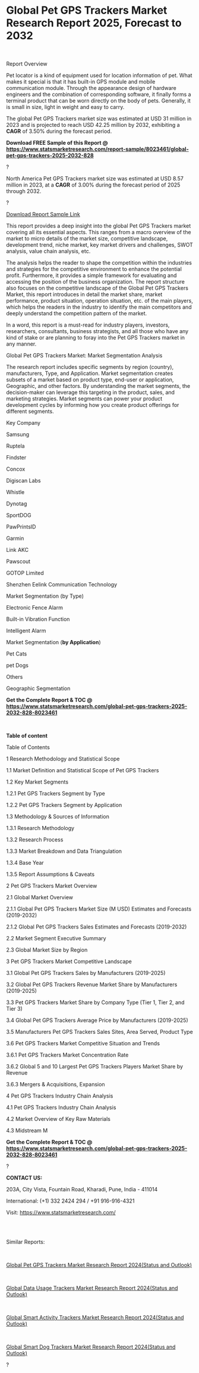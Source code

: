 <h1>Global Pet GPS Trackers Market Research Report 2025, Forecast to 2032</h1><br/><p>Report Overview</p>
 
 
 
 <p>Pet locator is a kind of equipment used for location information of pet. What makes it special is that it has built-in GPS module and mobile communication module. Through the appearance design of hardware engineers and the combination of corresponding software, it finally forms a terminal product that can be worn directly on the body of pets. Generally, it is small in size, light in weight and easy to carry.</p>
 
 
 
 <p>The global Pet GPS Trackers market size was estimated at USD 31 million in 2023 and is projected to reach USD 42.25 million by 2032, exhibiting a <strong>CAGR</strong> of 3.50% during the forecast period.</p>
 
 
 
 <div><b>Download FREE Sample of this Report @ <a href="https://www.statsmarketresearch.com/download-free-sample/8023461/global-pet-gps-trackers-2025-2032-828">https://www.statsmarketresearch.com/report-sample/8023461/global-pet-gps-trackers-2025-2032-828</a></b></div>
 
 
 
 <p>? </p>
 
 
 
 <p>North America Pet GPS Trackers market size was estimated at USD 8.57 million in 2023, at a <strong>CAGR</strong> of 3.00% during the forecast period of 2025 through 2032.</p>
 
 
 
 <p>? </p>
 
 
 
 <p><a href="https://www.statsmarketresearch.com/download-free-sample/8023461/global-pet-gps-trackers-2025-2032-828">Download Report Sample Link</a></p>
 
 
 
 <p>This report provides a deep insight into the global Pet GPS Trackers market covering all its essential aspects. This ranges from a macro overview of the market to micro details of the market size, competitive landscape, development trend, niche market, key market drivers and challenges, SWOT analysis, value chain analysis, etc.</p>
 
 
 
 <p>The analysis helps the reader to shape the competition within the industries and strategies for the competitive environment to enhance the potential profit. Furthermore, it provides a simple framework for evaluating and accessing the position of the business organization. The report structure also focuses on the competitive landscape of the Global Pet GPS Trackers Market, this report introduces in detail the market share, market performance, product situation, operation situation, etc. of the main players, which helps the readers in the industry to identify the main competitors and deeply understand the competition pattern of the market.</p>
 
 
 
 <p>In a word, this report is a must-read for industry players, investors, researchers, consultants, business strategists, and all those who have any kind of stake or are planning to foray into the Pet GPS Trackers market in any manner.</p>
 
 
 
 <p>Global Pet GPS Trackers Market: Market Segmentation Analysis</p>
 
 
 
 <p>The research report includes specific segments by region (country), manufacturers, Type, and Application. Market segmentation creates subsets of a market based on product type, end-user or application, Geographic, and other factors. By understanding the market segments, the decision-maker can leverage this targeting in the product, sales, and marketing strategies. Market segments can power your product development cycles by informing how you create product offerings for different segments.</p>
 
 
 
 <p>Key Company</p>
 
 
 
 <p>Samsung</p>
 
 
 
 <p>Ruptela</p>
 
 
 
 <p>Findster</p>
 
 
 
 <p>Concox</p>
 
 
 
 <p>Digiscan Labs</p>
 
 
 
 <p>Whistle</p>
 
 
 
 <p>Dynotag</p>
 
 
 
 <p>SportDOG</p>
 
 
 
 <p>PawPrintsID</p>
 
 
 
 <p>Garmin</p>
 
 
 
 <p>Link AKC</p>
 
 
 
 <p>Pawscout</p>
 
 
 
 <p>GOTOP Limited</p>
 
 
 
 <p>Shenzhen Eelink Communication Technology</p>
 
 
 
 <p>Market Segmentation (by Type)</p>
 
 
 
 <p>Electronic Fence Alarm</p>
 
 
 
 <p>Built-in Vibration Function</p>
 
 
 
 <p>Intelligent Alarm</p>
 
 
 
 <p>Market Segmentation (<strong>by Application</strong>)</p>
 
 
 
 <p>Pet Cats</p>
 
 
 
 <p>pet Dogs</p>
 
 
 
 <p>Others</p>
 
 
 
 <p>Geographic Segmentation</p>
 
 
 
 <div><b>Get the Complete Report & TOC @ <a href="https://www.statsmarketresearch.com/global-pet-gps-trackers-2025-2032-828-8023461">https://www.statsmarketresearch.com/global-pet-gps-trackers-2025-2032-828-8023461</a></b></div>
 
 
 
 <p><br />
 
 <b>Table of content</b></p>
 
 
 
 <p>Table of Contents<br />
 
 1 Research Methodology and Statistical Scope<br />
 
 1.1 Market Definition and Statistical Scope of Pet GPS Trackers<br />
 
 1.2 Key Market Segments<br />
 
 1.2.1 Pet GPS Trackers Segment by Type<br />
 
 1.2.2 Pet GPS Trackers Segment by Application<br />
 
 1.3 Methodology & Sources of Information<br />
 
 1.3.1 Research Methodology<br />
 
 1.3.2 Research Process<br />
 
 1.3.3 Market Breakdown and Data Triangulation<br />
 
 1.3.4 Base Year<br />
 
 1.3.5 Report Assumptions & Caveats<br />
 
 2 Pet GPS Trackers Market Overview<br />
 
 2.1 Global Market Overview<br />
 
 2.1.1 Global Pet GPS Trackers Market Size (M USD) Estimates and Forecasts (2019-2032)<br />
 
 2.1.2 Global Pet GPS Trackers Sales Estimates and Forecasts (2019-2032)<br />
 
 2.2 Market Segment Executive Summary<br />
 
 2.3 Global Market Size by Region<br />
 
 3 Pet GPS Trackers Market Competitive Landscape<br />
 
 3.1 Global Pet GPS Trackers Sales by Manufacturers (2019-2025)<br />
 
 3.2 Global Pet GPS Trackers Revenue Market Share by Manufacturers (2019-2025)<br />
 
 3.3 Pet GPS Trackers Market Share by Company Type (Tier 1, Tier 2, and Tier 3)<br />
 
 3.4 Global Pet GPS Trackers Average Price by Manufacturers (2019-2025)<br />
 
 3.5 Manufacturers Pet GPS Trackers Sales Sites, Area Served, Product Type<br />
 
 3.6 Pet GPS Trackers Market Competitive Situation and Trends<br />
 
 3.6.1 Pet GPS Trackers Market Concentration Rate<br />
 
 3.6.2 Global 5 and 10 Largest Pet GPS Trackers Players Market Share by Revenue<br />
 
 3.6.3 Mergers & Acquisitions, Expansion<br />
 
 4 Pet GPS Trackers Industry Chain Analysis<br />
 
 4.1 Pet GPS Trackers Industry Chain Analysis<br />
 
 4.2 Market Overview of Key Raw Materials<br />
 
 4.3 Midstream M</p>
 
 
 
 <div><b>Get the Complete Report & TOC @ <a href="https://www.statsmarketresearch.com/global-pet-gps-trackers-2025-2032-828-8023461">https://www.statsmarketresearch.com/global-pet-gps-trackers-2025-2032-828-8023461</a></b></div>
 
 
 
 <p>? </p>
 
 
 
 <p><b>CONTACT US:</b><br />
 
 203A, City Vista, Fountain Road, Kharadi, Pune, India - 411014<br />
 
 International: (+1) 332 2424 294 / +91 916-916-4321<br />
 
 Visit: <a href="https://www.statsmarketresearch.com/">https://www.statsmarketresearch.com/</a><br />
 
 <br />
 
 <br />
 
 Similar Reports:<br />
 
 <br />
 
 <a href="https://www.statsmarketresearch.com/global-pet-gps-trackers-2024-32-8007618">Global Pet GPS Trackers Market Research Report 2024(Status and Outlook)</a><br />
 
 <br />
 
 <a href="https://www.statsmarketresearch.com/global-data-usage-trackers-2024-583-8004845">Global Data Usage Trackers Market Research Report 2024(Status and Outlook)</a><br />
 
 <br />
 
 <a href="https://www.statsmarketresearch.com/global-smart-activity-trackers-2024-580-8005528">Global Smart Activity Trackers Market Research Report 2024(Status and Outlook)</a><br />
 
 <br />
 
 <a href="https://www.statsmarketresearch.com/global-smart-dog-trackers-2024-158-8005396">Global Smart Dog Trackers Market Research Report 2024(Status and Outlook)</a><br />
 
 ? </p>
